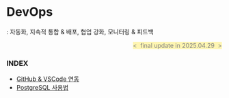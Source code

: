 # DevOps
: 자동화, 지속적 통합 & 배포, 협업 강화, 모니터링 & 피드백

<div align="right">
<span style="color:#808080; background-color:#fff5b1">&lt;&nbsp; final update in 2025.04.29 &nbsp;&gt;</span>
</div>

### INDEX
- [GitHub & VSCode 연동     ][link-github]
- [PostgreSQL 사용법        ][link-postgres]

[link-github    ]: ./github.md
[link-postgres  ]: ./postgresql.md

